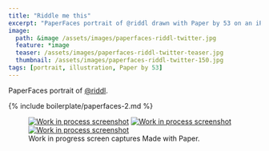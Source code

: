 ```yaml
---
title: "Riddle me this"
excerpt: "PaperFaces portrait of @riddl drawn with Paper by 53 on an iPad."
image: 
  path: &image /assets/images/paperfaces-riddl-twitter.jpg 
  feature: *image
  teaser: /assets/images/paperfaces-riddl-twitter-teaser.jpg
  thumbnail: /assets/images/paperfaces-riddl-twitter-150.jpg
tags: [portrait, illustration, Paper by 53]
---
```


PaperFaces portrait of [@riddl](http://twitter.com/riddl).

{% include boilerplate/paperfaces-2.md %}

<figure class="third">
  <a href="{{ site.url }}/assets/images/paperfaces-riddl-process-1-lg.jpg"><img src="{{ site.url }}/assets/images/paperfaces-riddl-process-1-600.jpg" alt="Work in process screenshot"></a>
  <a href="{{ site.url }}/assets/images/paperfaces-riddl-process-2-lg.jpg"><img src="{{ site.url }}/assets/images/paperfaces-riddl-process-2-600.jpg" alt="Work in process screenshot"></a>
  <a href="{{ site.url }}/assets/images/paperfaces-riddl-process-3-lg.jpg"><img src="{{ site.url }}/assets/images/paperfaces-riddl-process-3-600.jpg" alt="Work in process screenshot"></a>
  <figcaption>Work in progress screen captures Made with Paper.</figcaption>
</figure>
